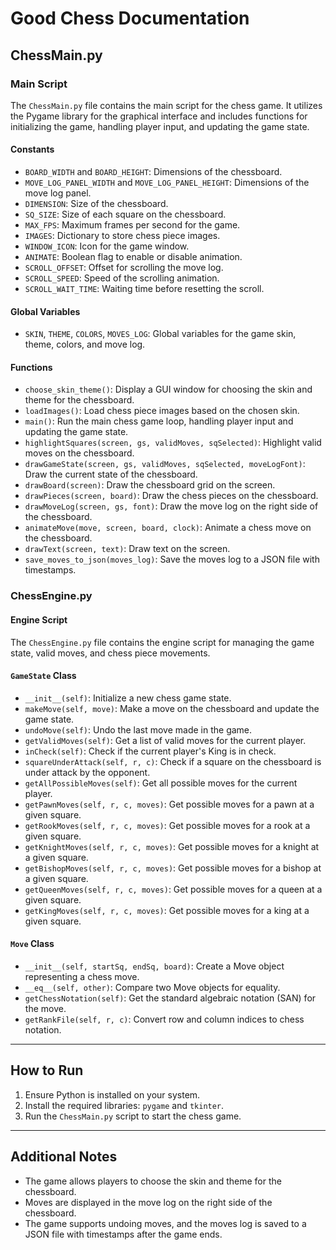 # Good Chess Documentation

## ChessMain.py

### Main Script

The `ChessMain.py` file contains the main script for the chess game. It utilizes the Pygame library for the graphical interface and includes functions for initializing the game, handling player input, and updating the game state.

#### Constants

- `BOARD_WIDTH` and `BOARD_HEIGHT`: Dimensions of the chessboard.
- `MOVE_LOG_PANEL_WIDTH` and `MOVE_LOG_PANEL_HEIGHT`: Dimensions of the move log panel.
- `DIMENSION`: Size of the chessboard.
- `SQ_SIZE`: Size of each square on the chessboard.
- `MAX_FPS`: Maximum frames per second for the game.
- `IMAGES`: Dictionary to store chess piece images.
- `WINDOW_ICON`: Icon for the game window.
- `ANIMATE`: Boolean flag to enable or disable animation.
- `SCROLL_OFFSET`: Offset for scrolling the move log.
- `SCROLL_SPEED`: Speed of the scrolling animation.
- `SCROLL_WAIT_TIME`: Waiting time before resetting the scroll.

#### Global Variables

- `SKIN`, `THEME`, `COLORS`, `MOVES_LOG`: Global variables for the game skin, theme, colors, and move log.

#### Functions

- `choose_skin_theme()`: Display a GUI window for choosing the skin and theme for the chessboard.
- `loadImages()`: Load chess piece images based on the chosen skin.
- `main()`: Run the main chess game loop, handling player input and updating the game state.
- `highlightSquares(screen, gs, validMoves, sqSelected)`: Highlight valid moves on the chessboard.
- `drawGameState(screen, gs, validMoves, sqSelected, moveLogFont)`: Draw the current state of the chessboard.
- `drawBoard(screen)`: Draw the chessboard grid on the screen.
- `drawPieces(screen, board)`: Draw the chess pieces on the chessboard.
- `drawMoveLog(screen, gs, font)`: Draw the move log on the right side of the chessboard.
- `animateMove(move, screen, board, clock)`: Animate a chess move on the chessboard.
- `drawText(screen, text)`: Draw text on the screen.
- `save_moves_to_json(moves_log)`: Save the moves log to a JSON file with timestamps.

### ChessEngine.py

#### Engine Script

The `ChessEngine.py` file contains the engine script for managing the game state, valid moves, and chess piece movements.

#### `GameState` Class

- `__init__(self)`: Initialize a new chess game state.
- `makeMove(self, move)`: Make a move on the chessboard and update the game state.
- `undoMove(self)`: Undo the last move made in the game.
- `getValidMoves(self)`: Get a list of valid moves for the current player.
- `inCheck(self)`: Check if the current player's King is in check.
- `squareUnderAttack(self, r, c)`: Check if a square on the chessboard is under attack by the opponent.
- `getAllPossibleMoves(self)`: Get all possible moves for the current player.
- `getPawnMoves(self, r, c, moves)`: Get possible moves for a pawn at a given square.
- `getRookMoves(self, r, c, moves)`: Get possible moves for a rook at a given square.
- `getKnightMoves(self, r, c, moves)`: Get possible moves for a knight at a given square.
- `getBishopMoves(self, r, c, moves)`: Get possible moves for a bishop at a given square.
- `getQueenMoves(self, r, c, moves)`: Get possible moves for a queen at a given square.
- `getKingMoves(self, r, c, moves)`: Get possible moves for a king at a given square.

#### `Move` Class

- `__init__(self, startSq, endSq, board)`: Create a Move object representing a chess move.
- `__eq__(self, other)`: Compare two Move objects for equality.
- `getChessNotation(self)`: Get the standard algebraic notation (SAN) for the move.
- `getRankFile(self, r, c)`: Convert row and column indices to chess notation.

---

## How to Run

1. Ensure Python is installed on your system.
2. Install the required libraries: `pygame` and `tkinter`.
3. Run the `ChessMain.py` script to start the chess game.

---

## Additional Notes

- The game allows players to choose the skin and theme for the chessboard.
- Moves are displayed in the move log on the right side of the chessboard.
- The game supports undoing moves, and the moves log is saved to a JSON file with timestamps after the game ends.

